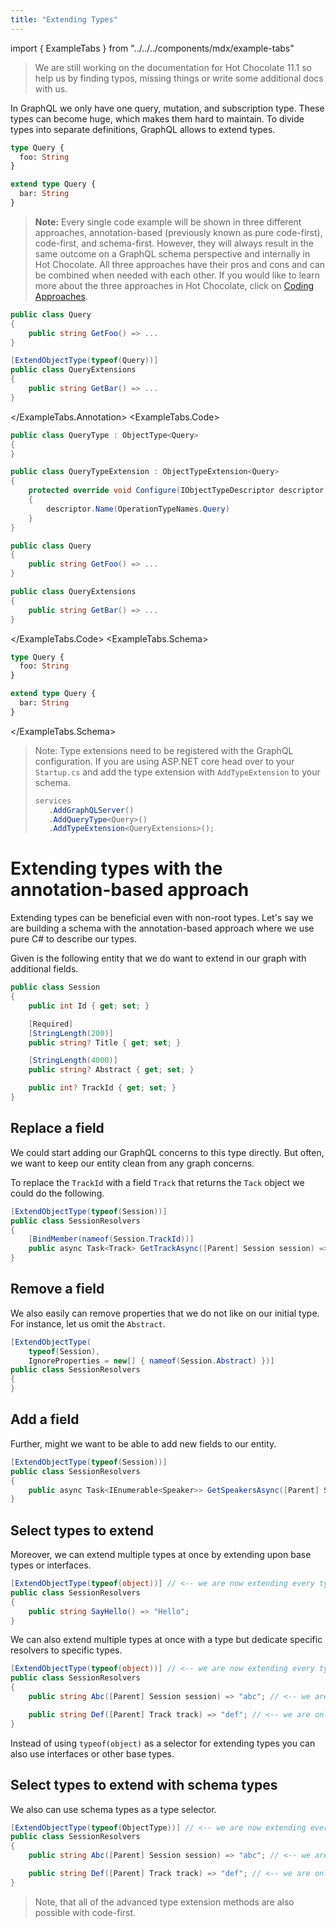 ```yaml
---
title: "Extending Types"
---
```


import { ExampleTabs } from "../../../components/mdx/example-tabs"

> We are still working on the documentation for Hot Chocolate 11.1 so help us by finding typos, missing things or write some additional docs with us.

In GraphQL we only have one query, mutation, and subscription type. These types can become huge, which makes them hard to maintain. To divide types into separate definitions, GraphQL allows to extend types.

```graphql
type Query {
  foo: String
}

extend type Query {
  bar: String
}
```

> **Note:** Every single code example will be shown in three different approaches, annotation-based (previously known as pure code-first), code-first, and schema-first. However, they will always result in the same outcome on a GraphQL schema perspective and internally in Hot Chocolate. All three approaches have their pros and cons and can be combined when needed with each other. If you would like to learn more about the three approaches in Hot Chocolate, click on [Coding Approaches](/docs/hotchocolate/api-reference/coding-approaches).

<ExampleTabs>
<ExampleTabs.Annotation>

```csharp
public class Query
{
    public string GetFoo() => ...
}

[ExtendObjectType(typeof(Query))]
public class QueryExtensions
{
    public string GetBar() => ...
}
```

</ExampleTabs.Annotation>
<ExampleTabs.Code>

```csharp
public class QueryType : ObjectType<Query>
{
}

public class QueryTypeExtension : ObjectTypeExtension<Query>
{
    protected override void Configure(IObjectTypeDescriptor descriptor)
    {
        descriptor.Name(OperationTypeNames.Query)
    }
}

public class Query
{
    public string GetFoo() => ...
}

public class QueryExtensions
{
    public string GetBar() => ...
}
```

</ExampleTabs.Code>
<ExampleTabs.Schema>

```graphql
type Query {
  foo: String
}

extend type Query {
  bar: String
}
```

</ExampleTabs.Schema>
</ExampleTabs>

> Note: Type extensions need to be registered with the GraphQL configuration. If you are using ASP.NET core head over to your `Startup.cs` and add the type extension with `AddTypeExtension` to your schema.
>
> ```csharp
> services
>    .AddGraphQLServer()
>    .AddQueryType<Query>()
>    .AddTypeExtension<QueryExtensions>();
> ```

# Extending types with the annotation-based approach

Extending types can be beneficial even with non-root types. Let's say we are building a schema with the annotation-based approach where we use pure C# to describe our types.

Given is the following entity that we do want to extend in our graph with additional fields.

```csharp
public class Session
{
    public int Id { get; set; }

    [Required]
    [StringLength(200)]
    public string? Title { get; set; }

    [StringLength(4000)]
    public string? Abstract { get; set; }

    public int? TrackId { get; set; }
}
```

## Replace a field

We could start adding our GraphQL concerns to this type directly. But often, we want to keep our entity clean from any graph concerns.

To replace the `TrackId` with a field `Track` that returns the `Tack` object we could do the following.

```csharp
[ExtendObjectType(typeof(Session))]
public class SessionResolvers
{
    [BindMember(nameof(Session.TrackId))]
    public async Task<Track> GetTrackAsync([Parent] Session session) => ...
}
```

## Remove a field

We also easily can remove properties that we do not like on our initial type. For instance, let us omit the `Abstract`.

```csharp
[ExtendObjectType(
    typeof(Session),
    IgnoreProperties = new[] { nameof(Session.Abstract) })]
public class SessionResolvers
{
}
```

## Add a field

Further, might we want to be able to add new fields to our entity.

```csharp
[ExtendObjectType(typeof(Session))]
public class SessionResolvers
{
    public async Task<IEnumerable<Speaker>> GetSpeakersAsync([Parent] Session session) => ...
}
```

## Select types to extend

Moreover, we can extend multiple types at once by extending upon base types or interfaces.

```csharp
[ExtendObjectType(typeof(object))] // <-- we are now extending every type that inherits from object (essentially every type).
public class SessionResolvers
{
    public string SayHello() => "Hello";
}
```

We can also extend multiple types at once with a type but dedicate specific resolvers to specific types.

```csharp
[ExtendObjectType(typeof(object))] // <-- we are now extending every type that inherits from object (essentially every type)
public class SessionResolvers
{
    public string Abc([Parent] Session session) => "abc"; // <-- we are only adding this field to the Session type

    public string Def([Parent] Track track) => "def"; // <-- we are only adding this field to the Track type
}
```

Instead of using `typeof(object)` as a selector for extending types you can also use interfaces or other base types.

## Select types to extend with schema types

We also can use schema types as a type selector.

```csharp
[ExtendObjectType(typeof(ObjectType))] // <-- we are now extending every object type.
public class SessionResolvers
{
    public string Abc([Parent] Session session) => "abc"; // <-- we are only adding this field to the Session type

    public string Def([Parent] Track track) => "def"; // <-- we are only adding this field to the Track type
}
```

> Note, that all of the advanced type extension methods are also possible with code-first.
